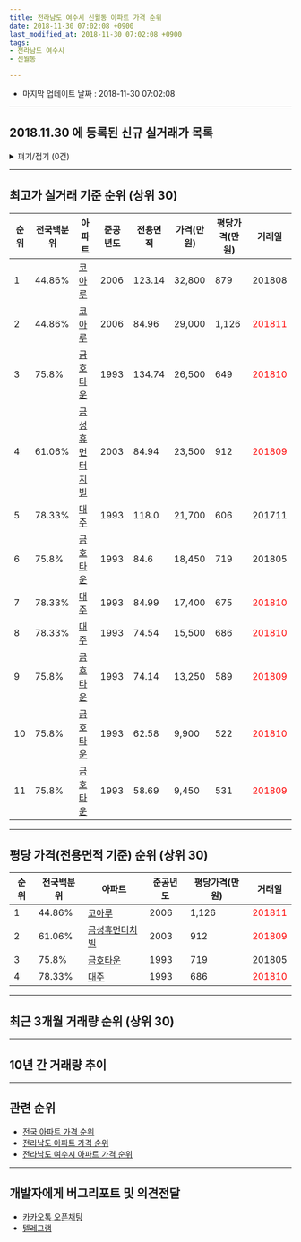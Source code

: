 ```yaml
---
title: 전라남도 여수시 신월동 아파트 가격 순위
date: 2018-11-30 07:02:08 +0900
last_modified_at: 2018-11-30 07:02:08 +0900
tags:
- 전라남도 여수시
- 신월동

---
```


* 마지막 업데이트 날짜 : 2018-11-30 07:02:08

---

## 2018.11.30 에 등록된 신규 실거래가 목록

<details>
<summary>펴기/접기 (0건)</summary>
<div markdown="1">

|아파트|전국백분위|준공년도|전용면적|가격(만원)|평당가격(만원)|거래일|
|---|---|---|---|---|---|---|
|없음|||||||


</div>
</details>

---

## 최고가 실거래 기준 순위 (상위 30)


|순위|전국백분위|아파트|준공년도|전용면적|가격(만원)|평당가격(만원)|거래일|
|---|---|---|---|---|---|---|---|
|1|44.86%|[코아루](https://search.naver.com/search.naver?query=%EC%A0%84%EB%9D%BC%EB%82%A8%EB%8F%84+%EC%97%AC%EC%88%98%EC%8B%9C+%EC%8B%A0%EC%9B%94%EB%8F%99+%EC%BD%94%EC%95%84%EB%A3%A8)|2006|123.14|32,800|879|201808|
|2|44.86%|[코아루](https://search.naver.com/search.naver?query=%EC%A0%84%EB%9D%BC%EB%82%A8%EB%8F%84+%EC%97%AC%EC%88%98%EC%8B%9C+%EC%8B%A0%EC%9B%94%EB%8F%99+%EC%BD%94%EC%95%84%EB%A3%A8)|2006|84.96|29,000|1,126|<span style="color:red">201811</span>|
|3|75.8%|[금호타운](https://search.naver.com/search.naver?query=%EC%A0%84%EB%9D%BC%EB%82%A8%EB%8F%84+%EC%97%AC%EC%88%98%EC%8B%9C+%EC%8B%A0%EC%9B%94%EB%8F%99+%EA%B8%88%ED%98%B8%ED%83%80%EC%9A%B4)|1993|134.74|26,500|649|<span style="color:red">201810</span>|
|4|61.06%|[금성휴먼터치빌](https://search.naver.com/search.naver?query=%EC%A0%84%EB%9D%BC%EB%82%A8%EB%8F%84+%EC%97%AC%EC%88%98%EC%8B%9C+%EC%8B%A0%EC%9B%94%EB%8F%99+%EA%B8%88%EC%84%B1%ED%9C%B4%EB%A8%BC%ED%84%B0%EC%B9%98%EB%B9%8C)|2003|84.94|23,500|912|<span style="color:red">201809</span>|
|5|78.33%|[대주](https://search.naver.com/search.naver?query=%EC%A0%84%EB%9D%BC%EB%82%A8%EB%8F%84+%EC%97%AC%EC%88%98%EC%8B%9C+%EC%8B%A0%EC%9B%94%EB%8F%99+%EB%8C%80%EC%A3%BC)|1993|118.0|21,700|606|201711|
|6|75.8%|[금호타운](https://search.naver.com/search.naver?query=%EC%A0%84%EB%9D%BC%EB%82%A8%EB%8F%84+%EC%97%AC%EC%88%98%EC%8B%9C+%EC%8B%A0%EC%9B%94%EB%8F%99+%EA%B8%88%ED%98%B8%ED%83%80%EC%9A%B4)|1993|84.6|18,450|719|201805|
|7|78.33%|[대주](https://search.naver.com/search.naver?query=%EC%A0%84%EB%9D%BC%EB%82%A8%EB%8F%84+%EC%97%AC%EC%88%98%EC%8B%9C+%EC%8B%A0%EC%9B%94%EB%8F%99+%EB%8C%80%EC%A3%BC)|1993|84.99|17,400|675|<span style="color:red">201810</span>|
|8|78.33%|[대주](https://search.naver.com/search.naver?query=%EC%A0%84%EB%9D%BC%EB%82%A8%EB%8F%84+%EC%97%AC%EC%88%98%EC%8B%9C+%EC%8B%A0%EC%9B%94%EB%8F%99+%EB%8C%80%EC%A3%BC)|1993|74.54|15,500|686|<span style="color:red">201810</span>|
|9|75.8%|[금호타운](https://search.naver.com/search.naver?query=%EC%A0%84%EB%9D%BC%EB%82%A8%EB%8F%84+%EC%97%AC%EC%88%98%EC%8B%9C+%EC%8B%A0%EC%9B%94%EB%8F%99+%EA%B8%88%ED%98%B8%ED%83%80%EC%9A%B4)|1993|74.14|13,250|589|<span style="color:red">201809</span>|
|10|75.8%|[금호타운](https://search.naver.com/search.naver?query=%EC%A0%84%EB%9D%BC%EB%82%A8%EB%8F%84+%EC%97%AC%EC%88%98%EC%8B%9C+%EC%8B%A0%EC%9B%94%EB%8F%99+%EA%B8%88%ED%98%B8%ED%83%80%EC%9A%B4)|1993|62.58|9,900|522|<span style="color:red">201810</span>|
|11|75.8%|[금호타운](https://search.naver.com/search.naver?query=%EC%A0%84%EB%9D%BC%EB%82%A8%EB%8F%84+%EC%97%AC%EC%88%98%EC%8B%9C+%EC%8B%A0%EC%9B%94%EB%8F%99+%EA%B8%88%ED%98%B8%ED%83%80%EC%9A%B4)|1993|58.69|9,450|531|<span style="color:red">201809</span>|


---

## 평당 가격(전용면적 기준) 순위 (상위 30)


|순위|전국백분위|아파트|준공년도|평당가격(만원)|거래일|
|---|---|---|---|---|---|
|1|44.86%|[코아루](https://search.naver.com/search.naver?query=%EC%A0%84%EB%9D%BC%EB%82%A8%EB%8F%84+%EC%97%AC%EC%88%98%EC%8B%9C+%EC%8B%A0%EC%9B%94%EB%8F%99+%EC%BD%94%EC%95%84%EB%A3%A8)|2006|1,126|<span style="color:red">201811</span>|
|2|61.06%|[금성휴먼터치빌](https://search.naver.com/search.naver?query=%EC%A0%84%EB%9D%BC%EB%82%A8%EB%8F%84+%EC%97%AC%EC%88%98%EC%8B%9C+%EC%8B%A0%EC%9B%94%EB%8F%99+%EA%B8%88%EC%84%B1%ED%9C%B4%EB%A8%BC%ED%84%B0%EC%B9%98%EB%B9%8C)|2003|912|<span style="color:red">201809</span>|
|3|75.8%|[금호타운](https://search.naver.com/search.naver?query=%EC%A0%84%EB%9D%BC%EB%82%A8%EB%8F%84+%EC%97%AC%EC%88%98%EC%8B%9C+%EC%8B%A0%EC%9B%94%EB%8F%99+%EA%B8%88%ED%98%B8%ED%83%80%EC%9A%B4)|1993|719|201805|
|4|78.33%|[대주](https://search.naver.com/search.naver?query=%EC%A0%84%EB%9D%BC%EB%82%A8%EB%8F%84+%EC%97%AC%EC%88%98%EC%8B%9C+%EC%8B%A0%EC%9B%94%EB%8F%99+%EB%8C%80%EC%A3%BC)|1993|686|<span style="color:red">201810</span>|


---

## 최근 3개월 거래량 순위 (상위 30)


<div style="width:100%;">
    <canvas id="deal_count_ranking" height="250"></canvas>
</div>


<script>
new Chart(document.getElementById("deal_count_ranking"), {
    type: 'horizontalBar',
    data: {
        labels: ['금호타운', '코아루', '대주', '금성휴먼터치빌'],
        datasets: [{
            label: '실거래 수',
            data: [17, 11, 3, 2],
            borderColor: "rgba(255, 0, 128, 1)",
            backgroundColor: "rgba(255, 0, 128, 0.5)",
            fill: false,
        }]
    },
    options: {
        responsive: true,
        title: {
            display: true,
            text: '최근 3개월 거래량 순위'
        },
        tooltips: {
            mode: 'index',
            intersect: false,
            callbacks: {
                title: function(tooltipItems, data) {
                    return "실거래 수:";
                },
                label: function(tooltipItem, data) {
                    return data.labels[tooltipItem.index] + ": " + tooltipItem.xLabel;
                }
            }
        },
        hover: {
            mode: 'nearest',
            intersect: true
        },
        scales: {
            xAxes: [{
                display: true,
                scaleLabel: {
                    display: true,
                    labelString: '실거래 수'
                },
                ticks: {
                    suggestedMin: 0,
                }
            }],
            yAxes: [{
                display: true,
                ticks: {
                    autoSkip: false,
                    callback: function(value, index, values) {
                        if (value.length > 15)
                            return value.substr(0, 13) + "...";
                        else
                            return value;
                    }
                },
                scaleLabel: {
                    display: false,
                }
            }]
        }
    }
});

</script>


---

## 10년 간 거래량 추이


<div style="width:100%;">
    <canvas id="deal_progress" height="250"></canvas>
</div>

<script>
new Chart(document.getElementById("deal_progress"), {
    type: 'line',
    data: {
        labels: ['200811','200812','200901','200902','200903','200904','200905','200906','200907','200908','200909','200910','200911','200912','201001','201002','201003','201004','201005','201006','201007','201008','201009','201010','201011','201012','201101','201102','201103','201104','201105','201106','201107','201108','201109','201110','201111','201112','201201','201202','201203','201204','201205','201206','201207','201208','201209','201210','201211','201212','201301','201302','201303','201304','201305','201306','201307','201308','201309','201310','201311','201312','201401','201402','201403','201404','201405','201406','201407','201408','201409','201410','201411','201412','201501','201502','201503','201504','201505','201506','201507','201508','201509','201510','201511','201512','201601','201602','201603','201604','201605','201606','201607','201608','201609','201610','201611','201612','201701','201702','201703','201704','201705','201706','201707','201708','201709','201710','201711','201712','201801','201802','201803','201804','201805','201806','201807','201808','201809','201810','201811'],
        datasets: [{
            label: '실거래 수',
            pointRadius: 1,
            data: [8, 5, 8, 8, 10, 11, 10, 9, 15, 15, 12, 9, 17, 11, 16, 7, 12, 8, 10, 15, 13, 12, 9, 12, 9, 6, 6, 14, 12, 10, 6, 8, 8, 6, 5, 1, 12, 10, 6, 6, 8, 9, 9, 2, 7, 6, 4, 9, 8, 9, 9, 6, 9, 16, 11, 11, 7, 3, 6, 9, 14, 8, 11, 11, 5, 6, 11, 4, 8, 4, 6, 5, 5, 8, 10, 6, 8, 15, 13, 13, 17, 8, 12, 12, 7, 8, 16, 6, 7, 13, 8, 12, 6, 11, 8, 9, 14, 8, 6, 4, 9, 5, 9, 7, 7, 6, 9, 7, 9, 9, 13, 7, 12, 10, 10, 5, 3, 3, 9, 18, 6],
            borderColor: "rgba(255, 201, 14, 1)",
            backgroundColor: "rgba(255, 201, 14, 0.5)",
            fill: true,
        }]
    },
    options: {
        responsive: true,
        title: {
            display: true,
            text: '10년간 거래량 추이'
        },
        tooltips: {
            mode: 'index',
            intersect: false,
        },
        hover: {
            mode: 'nearest',
            intersect: true
        },
        scales: {
            xAxes: [{
                display: true,
                scaleLabel: {
                    display: true,
                    labelString: '년/월'
                }
            }],
            yAxes: [{
                display: true,
                ticks: {
                    suggestedMin: 0,
                },
                scaleLabel: {
                    display: true,
                    labelString: '실거래 수'
                }
            }]
        }
    }
});

</script>


---

## 관련 순위

- [전국 아파트 가격 순위](https://inasie.github.io/apt-ranking/전국)
- [전라남도 아파트 가격 순위](https://inasie.github.io/apt-ranking/전라남도)
- [전라남도 여수시 아파트 가격 순위](https://inasie.github.io/apt-ranking/전라남도-여수시)


---

## 개발자에게 버그리포트 및 의견전달

- [카카오톡 오픈채팅](https://open.kakao.com/o/gLJUAP4)
- [텔레그램](https://t.me/inasie)

